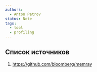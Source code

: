 ```yaml
---
authors:
  - Anton Petrov
status: Note
tags:
  - tool
  - profiling
---
```

## Список источников

1. https://github.com/bloomberg/memray

